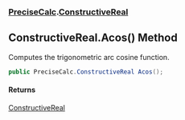 ### [PreciseCalc](PreciseCalc.md 'PreciseCalc').[ConstructiveReal](PreciseCalc.ConstructiveReal.md 'PreciseCalc.ConstructiveReal')

## ConstructiveReal.Acos() Method

Computes the trigonometric arc cosine function.

```csharp
public PreciseCalc.ConstructiveReal Acos();
```

#### Returns
[ConstructiveReal](PreciseCalc.ConstructiveReal.md 'PreciseCalc.ConstructiveReal')